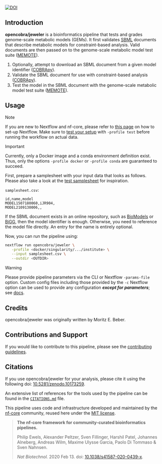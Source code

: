 [![DOI](https://zenodo.org/badge/691285192.svg)](https://zenodo.org/doi/10.5281/zenodo.10173259)

## Introduction

**opencobra/jeweler** is a bioinformatics pipeline that tests and grades genome-scale metabolic models (GEMs). It first validates [SBML](https://sbml.org/) documents that describe metabolic models for constraint-based analysis. Valid documents are then passed on to the genome-scale metabolic model test suite ([MEMOTE](https://memote.io)).

<!-- TODO nf-core: Include a figure that guides the user through the major workflow steps. Many nf-core
     workflows use the "tube map" design for that. See https://nf-co.re/docs/contributing/design_guidelines#examples for examples.   -->

1. Optionally, attempt to download an SBML document from a given model identifier ([COBRApy](https://opencobra.github.io/cobrapy/)).
2. Validate the SBML document for use with constraint-based analysis ([COBRApy](https://opencobra.github.io/cobrapy/)).
3. Test the model in the SBML document with the genome-scale metabolic model test suite ([MEMOTE](https://memote.io)).

## Usage

> [!NOTE]
> If you are new to Nextflow and nf-core, please refer to [this page](https://nf-co.re/docs/usage/installation) on how
> to set-up Nextflow. Make sure to [test your setup](https://nf-co.re/docs/usage/introduction#how-to-run-a-pipeline)
> with `-profile test` before running the workflow on actual data.

> [!IMPORTANT]
> Currently, only a Docker image and a conda environment definition exist. Thus, only the options `-profile docker` or `-profile conda` are guaranteed to succeed.

First, prepare a samplesheet with your input data that looks as follows. Please also take a look at the [test samplesheet](https://raw.githubusercontent.com/opencobra/jeweler/testdata/data/samplesheet.csv) for inspiration.

`samplesheet.csv`:

```csv
id,name,model
MODEL1507180060,iJR904,
MODEL2109130006,,
```

If the SBML document exists in an online repository, such as [BioModels](https://www.ebi.ac.uk/biomodels/) or [BiGG](http://bigg.ucsd.edu/), then the model identifier is enough. Otherwise, you need to reference the model file directly. An entry for the name is entirely optional.

Now, you can run the pipeline using:

```bash
nextflow run opencobra/jeweler \
   -profile <docker/singularity/.../institute> \
   --input samplesheet.csv \
   --outdir <OUTDIR>
```

> [!WARNING]
> Please provide pipeline parameters via the CLI or Nextflow `-params-file` option. Custom config files including those
> provided by the `-c` Nextflow option can be used to provide any configuration _**except for parameters**_;
> see [docs](https://nf-co.re/usage/configuration#custom-configuration-files).

## Credits

opencobra/jeweler was originally written by Moritz E. Beber.

<!-- We thank the following people for their extensive assistance in the development of this pipeline: -->

<!-- TODO nf-core: If applicable, make list of people who have also contributed -->

## Contributions and Support

If you would like to contribute to this pipeline, please see the [contributing guidelines](.github/CONTRIBUTING.md).

## Citations

If you use opencobra/jeweler for your analysis, please cite it using the following doi: [10.5281/zenodo.10173259](https://zenodo.org/doi/10.5281/zenodo.10173259).

An extensive list of references for the tools used by the pipeline can be found in the [`CITATIONS.md`](CITATIONS.md) file.

This pipeline uses code and infrastructure developed and maintained by the [nf-core](https://nf-co.re) community, reused here under the [MIT license](https://github.com/nf-core/tools/blob/master/LICENSE).

> **The nf-core framework for community-curated bioinformatics pipelines.**
>
> Philip Ewels, Alexander Peltzer, Sven Fillinger, Harshil Patel, Johannes Alneberg, Andreas Wilm, Maxime Ulysse Garcia, Paolo Di Tommaso & Sven Nahnsen.
>
> _Nat Biotechnol._ 2020 Feb 13. doi: [10.1038/s41587-020-0439-x](https://dx.doi.org/10.1038/s41587-020-0439-x).
